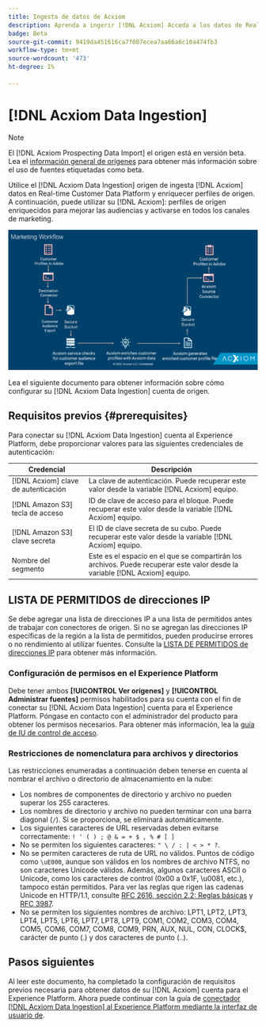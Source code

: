 ```yaml
---
title: Ingesta de datos de Acxiom
description: Aprenda a ingerir [!DNL Acxiom] Acceda a los datos de Real-time Customer Data Platform, enriquezca los perfiles de origen, mejore las audiencias y actívelos en los canales de marketing.
badge: Beta
source-git-commit: 9419da451616ca7f087ecea7aa66a6c10a474fb3
workflow-type: tm+mt
source-wordcount: '473'
ht-degree: 1%

---
```


# [!DNL Acxiom Data Ingestion]

>[!NOTE]
>
>El [!DNL Acxiom Prospecting Data Import] el origen está en versión beta. Lea el [información general de orígenes](../../home.md#terms-and-conditions) para obtener más información sobre el uso de fuentes etiquetadas como beta.

Utilice el [!DNL Acxiom Data Ingestion] origen de ingesta [!DNL Acxiom] datos en Real-time Customer Data Platform y enriquecer perfiles de origen. A continuación, puede utilizar su [!DNL Acxiom]: perfiles de origen enriquecidos para mejorar las audiencias y activarse en todos los canales de marketing.

![acxiom-data-ingestion-workflow](../../images/tutorials/create/acxiom-data-enhancement-import/acxiom-data-ingestion.png)

Lea el siguiente documento para obtener información sobre cómo configurar su [!DNL Acxiom Data Ingestion] cuenta de origen.

## Requisitos previos {#prerequisites}

Para conectar su [!DNL Acxiom Data Ingestion] cuenta al Experience Platform, debe proporcionar valores para las siguientes credenciales de autenticación:

| Credencial | Descripción |
| --- | --- |
| [!DNL Acxiom] clave de autenticación | La clave de autenticación. Puede recuperar este valor desde la variable [!DNL Acxiom] equipo. |
| [!DNL Amazon S3] tecla de acceso | ID de clave de acceso para el bloque. Puede recuperar este valor desde la variable [!DNL Acxiom] equipo. |
| [!DNL Amazon S3] clave secreta | El ID de clave secreta de su cubo. Puede recuperar este valor desde la variable [!DNL Acxiom] equipo. |
| Nombre del segmento | Este es el espacio en el que se compartirán los archivos. Puede recuperar este valor desde la variable [!DNL Acxiom] equipo. |

## LISTA DE PERMITIDOS de direcciones IP

Se debe agregar una lista de direcciones IP a una lista de permitidos antes de trabajar con conectores de origen. Si no se agregan las direcciones IP específicas de la región a la lista de permitidos, pueden producirse errores o no rendimiento al utilizar fuentes. Consulte la [LISTA DE PERMITIDOS de direcciones IP](../../ip-address-allow-list.md) para obtener más información.

### Configuración de permisos en el Experience Platform

Debe tener ambos **[!UICONTROL Ver orígenes]** y **[!UICONTROL Administrar fuentes]** permisos habilitados para su cuenta con el fin de conectar su [!DNL Acxiom Data Ingestion] cuenta para el Experience Platform. Póngase en contacto con el administrador del producto para obtener los permisos necesarios. Para obtener más información, lea la [guía de IU de control de acceso](../../../access-control/ui/overview.md).

### Restricciones de nomenclatura para archivos y directorios

Las restricciones enumeradas a continuación deben tenerse en cuenta al nombrar el archivo o directorio de almacenamiento en la nube:

- Los nombres de componentes de directorio y archivo no pueden superar los 255 caracteres.
- Los nombres de directorio y archivo no pueden terminar con una barra diagonal (`/`). Si se proporciona, se eliminará automáticamente.
- Los siguientes caracteres de URL reservadas deben evitarse correctamente: `! ' ( ) ; @ & = + $ , % # [ ]`
- No se permiten los siguientes caracteres: `" \ / : | < > * ?`.
- No se permiten caracteres de ruta de URL no válidos. Puntos de código como `\uE000`, aunque son válidos en los nombres de archivo NTFS, no son caracteres Unicode válidos. Además, algunos caracteres ASCII o Unicode, como los caracteres de control (0x00 a 0x1F, \u0081, etc.), tampoco están permitidos. Para ver las reglas que rigen las cadenas Unicode en HTTP/1.1, consulte [RFC 2616, sección 2.2: Reglas básicas](https://www.ietf.org/rfc/rfc2616.txt) y [RFC 3987](https://www.ietf.org/rfc/rfc3987.txt).
- No se permiten los siguientes nombres de archivo: LPT1, LPT2, LPT3, LPT4, LPT5, LPT6, LPT7, LPT8, LPT9, COM1, COM2, COM3, COM4, COM5, COM6, COM7, COM8, COM9, PRN, AUX, NUL, CON, CLOCK$, carácter de punto (.) y dos caracteres de punto (..).

## Pasos siguientes

Al leer este documento, ha completado la configuración de requisitos previos necesaria para obtener datos de su [!DNL Acxiom] cuenta para el Experience Platform. Ahora puede continuar con la guía de [conectador [!DNL Acxiom Data Ingestion] al Experience Platform mediante la interfaz de usuario de](../../tutorials/ui/create/data-partners/acxiom-data-ingestion.md).
